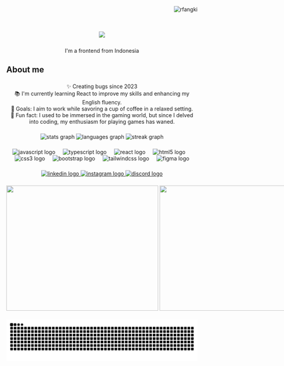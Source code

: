 <p align="right"> <img src="https://komarev.com/ghpvc/?username=rfangki&label=Profile%20views&color=0e75b6&style=flat" alt="rfangki" /> </p>

<h1 align="center">
    <img src="https://readme-typing-svg.herokuapp.com/?font=Kode+Mono&size=35&color=39F719&center=true&vCenter=true&width=500&height=70&duration=4000&lines=Hi+There!+👋;My+Name+is+Fangki;" />
</h1>

<p align="center">I'm a frontend from Indonesia</p>

###

<h2 align="left">About me</h2>

###

<p align="center">✨ Creating bugs since 2023<br>📚 I'm currently learning React to improve my skills and enhancing my English fluency.<br>🎯 Goals: I aim to work while savoring a cup of coffee in a relaxed setting.<br>🎲 Fun fact: I used to be immersed in the gaming world, but since I delved into coding, my enthusiasm for playing games has waned.</p>

###

<div align="center">
  <img src="https://github-readme-stats.vercel.app/api?username=rfangki&hide_title=false&hide_rank=false&show_icons=true&include_all_commits=true&count_private=true&disable_animations=false&theme=blue-green&locale=en&hide_border=false" height="150" alt="stats graph"  />
  <img src="https://github-readme-stats.vercel.app/api/top-langs?username=rfangki&locale=en&hide_title=false&layout=compact&card_width=320&langs_count=5&theme=blue-green&hide_border=false" height="150" alt="languages graph"  />
    <img src="https://streak-stats.demolab.com?user=rfangki&locale=en&mode=daily&theme=blue-green&hide_border=false&border_radius=5&order=3" height="150" alt="streak graph"  />
</div>

###


<div align="center">
  <img src="https://cdn.jsdelivr.net/gh/devicons/devicon/icons/javascript/javascript-original.svg" height="30" alt="javascript logo"  />
  <img width="12" />
  <img src="https://cdn.jsdelivr.net/gh/devicons/devicon/icons/typescript/typescript-original.svg" height="30" alt="typescript logo"  />
  <img width="12" />

  <img src="https://cdn.jsdelivr.net/gh/devicons/devicon/icons/react/react-original.svg" height="30" alt="react logo"  />
  <img width="12" />
  <img src="https://cdn.jsdelivr.net/gh/devicons/devicon/icons/html5/html5-original.svg" height="30" alt="html5 logo"  />
  <img width="12" />
  <img src="https://cdn.jsdelivr.net/gh/devicons/devicon/icons/css3/css3-original.svg" height="30" alt="css3 logo"  />
  <img width="12" />
  <img src="https://cdn.jsdelivr.net/gh/devicons/devicon/icons/bootstrap/bootstrap-original.svg" height="30" alt="bootstrap logo"  />
  <img width="12" />
  <img src="https://cdn.jsdelivr.net/gh/devicons/devicon/icons/tailwindcss/tailwindcss-original-wordmark.svg" height="30" alt="tailwindcss logo"  />
  <img width="12" />
  <img src="https://cdn.jsdelivr.net/gh/devicons/devicon/icons/figma/figma-original.svg" height="30" alt="figma logo"  />
</div>

###

<div align="center">
  <a href="https://www.linkedin.com/in/rfangki" target="_blank">
    <img src="https://img.shields.io/static/v1?message=LinkedIn&logo=linkedin&label=&color=0077B5&logoColor=white&labelColor=&style=for-the-badge" height="35" alt="linkedin logo"  />
  </a>
  <a href="https://www.instagram.com/rfangki/" target="_blank">
    <img src="https://img.shields.io/static/v1?message=Instagram&logo=instagram&label=&color=E4405F&logoColor=white&labelColor=&style=for-the-badge" height="35" alt="instagram logo"  />
  </a>
  <a href="https://discord.com/users/mes7ro" target="_blank">
    <img src="https://img.shields.io/static/v1?message=Discord&logo=discord&label=&color=7289DA&logoColor=white&labelColor=&style=for-the-badge" height="35" alt="discord logo"  />
  </a>
</div>

###

<div align="center" dir="auto" style="display: flex; justify-content: space-between; align-items: center;">
    <img style="width: 400px; height: 330px" src="https://spotify-recently-played-readme.vercel.app/api?user=31udn5hyslpddeeb6itzboyicy3y" />
    &nbsp;
&nbsp;
    <img style="width: 400px; height: 330px" src="https://github.com/rfangki/rfangki/assets/143614872/ae46bb45-2067-4c1d-ba4a-b21230e5dfd8"/>
</div>

###

<div align="center">

  <img alt="snake eating my contributions" src="https://raw.githubusercontent.com/rfangki/rfangki/output/github-contribution-grid-snake.svg" />
  
  <br/><br/><br/>
</div>
